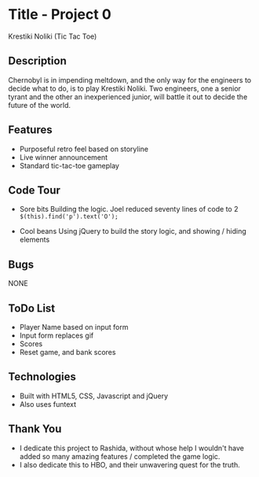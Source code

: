 # Title - Project 0
Krestiki Noliki
(Tic Tac Toe)

## Description
Chernobyl is in impending meltdown, and the only way for the engineers to decide what to do, is to play Krestiki Noliki. Two engineers, one a senior tyrant and the other an inexperienced junior, will battle it out to decide the future of the world.

## Features
- Purposeful retro feel based on storyline
- Live winner announcement
- Standard tic-tac-toe gameplay 

## Code Tour
- Sore bits
Building the logic. Joel reduced seventy lines of code to 2 `$(this).find('p').text('O');`

- Cool beans
Using jQuery to build the story logic, and showing / hiding elements

## Bugs
NONE

## ToDo List
- Player Name based on input form
- Input form replaces gif
- Scores
-  Reset game, and bank scores

## Technologies
- Built with HTML5, CSS, Javascript and jQuery
- Also uses funtext

## Thank You
- I dedicate this project to Rashida, without whose help I wouldn't have added  so many amazing features / completed the game logic.
- I also dedicate this to HBO, and their unwavering quest for the truth.
